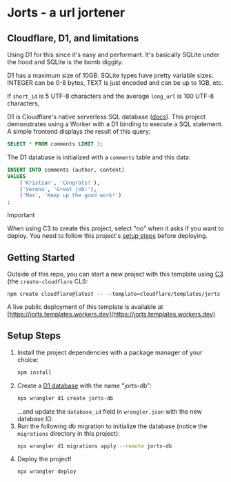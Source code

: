 # Jorts - a url jortener

## Cloudflare, D1, and limitations

Using D1 for this since it's easy and performant. It's basically SQLite under the hood and SQLite is the bomb diggity. 

D1 has a maximum size of 10GB. SQLite types have pretty variable sizes: INTEGER can be 0-8 bytes, TEXT is just encoded and can be up to 1GB, etc. 

If `short_id` is 5 UTF-8 characters and the average `long_url` is 100 UTF-8 characters, 

<!-- dash-content-start -->

D1 is Cloudflare's native serverless SQL database ([docs](https://developers.cloudflare.com/d1/)). This project demonstrates using a Worker with a D1 binding to execute a SQL statement. A simple frontend displays the result of this query:

```SQL
SELECT * FROM comments LIMIT 3;
```

The D1 database is initialized with a `comments` table and this data:

```SQL
INSERT INTO comments (author, content)
VALUES
    ('Kristian', 'Congrats!'),
    ('Serena', 'Great job!'),
    ('Max', 'Keep up the good work!')
;
```

> [!IMPORTANT]
> When using C3 to create this project, select "no" when it asks if you want to deploy. You need to follow this project's [setup steps](https://github.com/cloudflare/templates/tree/main/jorts#setup-steps) before deploying.

<!-- dash-content-end -->

## Getting Started

Outside of this repo, you can start a new project with this template using [C3](https://developers.cloudflare.com/pages/get-started/c3/) (the `create-cloudflare` CLI):

```
npm create cloudflare@latest -- --template=cloudflare/templates/jorts
```

A live public deployment of this template is available at [https://jorts.templates.workers.dev](https://jorts.templates.workers.dev)

## Setup Steps

1. Install the project dependencies with a package manager of your choice:
   ```bash
   npm install
   ```
2. Create a [D1 database](https://developers.cloudflare.com/d1/get-started/) with the name "jorts-db":
   ```bash
   npx wrangler d1 create jorts-db
   ```
   ...and update the `database_id` field in `wrangler.json` with the new database ID.
3. Run the following db migration to initialize the database (notice the `migrations` directory in this project):
   ```bash
   npx wrangler d1 migrations apply --remote jorts-db
   ```
4. Deploy the project!
   ```bash
   npx wrangler deploy
   ```
